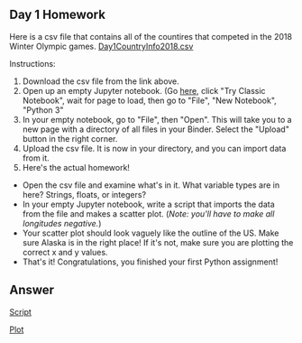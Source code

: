 ## Day 1 Homework

Here is a csv file that contains all of the countires that competed in the 2018 Winter Olympic games. 
[Day1CountryInfo2018.csv](http://ucd-python-bootcamp.github.io/Bootcamp2021/HW_files/Day1CountryInfo2018.csv) 

Instructions:
  1. Download the csv file from the link above. 
  2. Open up an empty Jupyter notebook. (Go [here](https://jupyter.org/try), click "Try Classic Notebook", wait for page to load, then go to "File", "New Notebook", "Python 3"
  3. In your empty notebook, go to "File", then "Open". This will take you to a new page with a directory of all files in your Binder. Select the "Upload" button in the right corner.
  4. Upload the csv file. It is now in your directory, and you can import data from it. 
  5. Here's the actual homework! 
  
  - Open the csv file and examine what's in it. What variable types are in here? Strings, floats, or integers? 
  - In your empty Jupyter notebook, write a script that imports the data from the file and makes a scatter plot. (_Note: you'll have to make all longitudes negative._)
  - Your scatter plot should look vaguely like the outline of the US. Make sure Alaska is in the right place! If it's not, make sure you are plotting the correct x and y values.
  - That's it! Congratulations, you finished your first Python assignment! 
  
## Answer
[Script](http://python-bootcamp-ucd.github.io/bootcamp2020/hw1.py)

[Plot](http://python-bootcamp-ucd.github.io/bootcamp2020/Day_1_HW_Answer.png)
